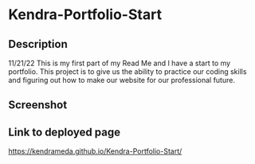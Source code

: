 # Kendra-Portfolio-Start

## Description
11/21/22
This is my first part of my Read Me and I have a start to my portfolio. This project is to give us the ability to practice our coding skills and figuring out how to make our website for our professional future.

## Screenshot 





## Link to deployed page
https://kendrameda.github.io/Kendra-Portfolio-Start/
